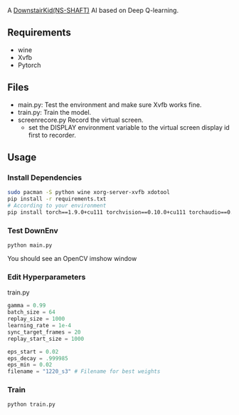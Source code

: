 A [DownstairKid(NS-SHAFT)](https://www.nagi-p.com/v1/fre/nsshaft.html) AI based on Deep Q-learning.

## Requirements
* wine
* Xvfb
* Pytorch

## Files
* main.py: Test the environment and make sure Xvfb works fine.
* train.py: Train the model.
* screenrecore.py Record the virtual screen.
  * set the DISPLAY environment variable to the virtual screen display id first to recorder.

## Usage
### Install Dependencies
```bash
sudo pacman -S python wine xorg-server-xvfb xdotool
pip install -r requirements.txt
# According to your environment
pip install torch==1.9.0+cu111 torchvision==0.10.0+cu111 torchaudio==0.9.0 -f https://download.pytorch.org/whl/torch_stable.html
```
### Test DownEnv
```
python main.py
```
You should see an OpenCV imshow window

### Edit Hyperparameters
train.py
```python
gamma = 0.99
batch_size = 64
replay_size = 1000
learning_rate = 1e-4
sync_target_frames = 20
replay_start_size = 1000

eps_start = 0.02
eps_decay = .999985
eps_min = 0.02
filename = "1220_s3" # Filename for best weights
```
### Train
```bash
python train.py

